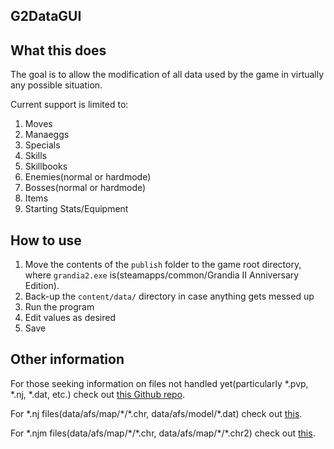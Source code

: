 ## G2DataGUI

## What this does

The goal is to allow the modification of all data used by the game in virtually any possible situation.

Current support is limited to:
1. Moves
2. Manaeggs
3. Specials
4. Skills
5. Skillbooks
6. Enemies(normal or hardmode)
7. Bosses(normal or hardmode)
8. Items
9. Starting Stats/Equipment

## How to use

1. Move the contents of the `publish` folder to the game root directory, where `grandia2.exe` is(steamapps/common/Grandia II Anniversary Edition).
2. Back-up the `content/data/` directory in case anything gets messed up
3. Run the program
4. Edit values as desired
5. Save

## Other information
	
For those seeking information on files not handled yet(particularly \*.pvp, \*.nj, \*.dat, etc.) check out [this Github repo](https://github.com/bogglez/Ninja-Lib/tree/master/documentation).

For \*.nj files(data/afs/map/\*/\*.chr, data/afs/model/\*.dat) check out [this](http://sharnoth.com/psodevwiki/format/nj).

For \*.njm files(data/afs/map/\*/\*.chr, data/afs/map/\*/\*.chr2) check out [this](http://sharnoth.com/psodevwiki/dreamcast/njm).
